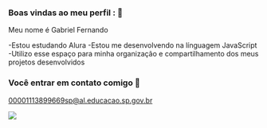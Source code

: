 ### Boas vindas ao meu perfil : 💙 

Meu nome é Gabriel Fernando

-Estou estudando Alura
-Estou me desenvolvendo na línguagem JavaScript
-Utilizo esse espaço para minha organização e compartilhamento dos meus projetos desenvolvidos

### Você entrar em contato comigo 📧

00001113899669sp@al.educacao.sp.gov.br



![](https://tenor.com/pt-BR/view/vegeta-vegeta-rain-vegeta-sad-dbz-dragon-ball-z-gif-2167897810151461845)

